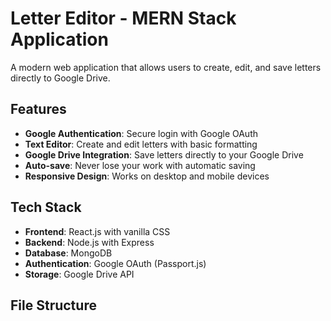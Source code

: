 # Letter Editor - MERN Stack Application

A modern web application that allows users to create, edit, and save letters directly to Google Drive.

## Features

- **Google Authentication**: Secure login with Google OAuth
- **Text Editor**: Create and edit letters with basic formatting
- **Google Drive Integration**: Save letters directly to your Google Drive
- **Auto-save**: Never lose your work with automatic saving
- **Responsive Design**: Works on desktop and mobile devices

## Tech Stack

- **Frontend**: React.js with vanilla CSS
- **Backend**: Node.js with Express
- **Database**: MongoDB
- **Authentication**: Google OAuth (Passport.js)
- **Storage**: Google Drive API

## File Structure

